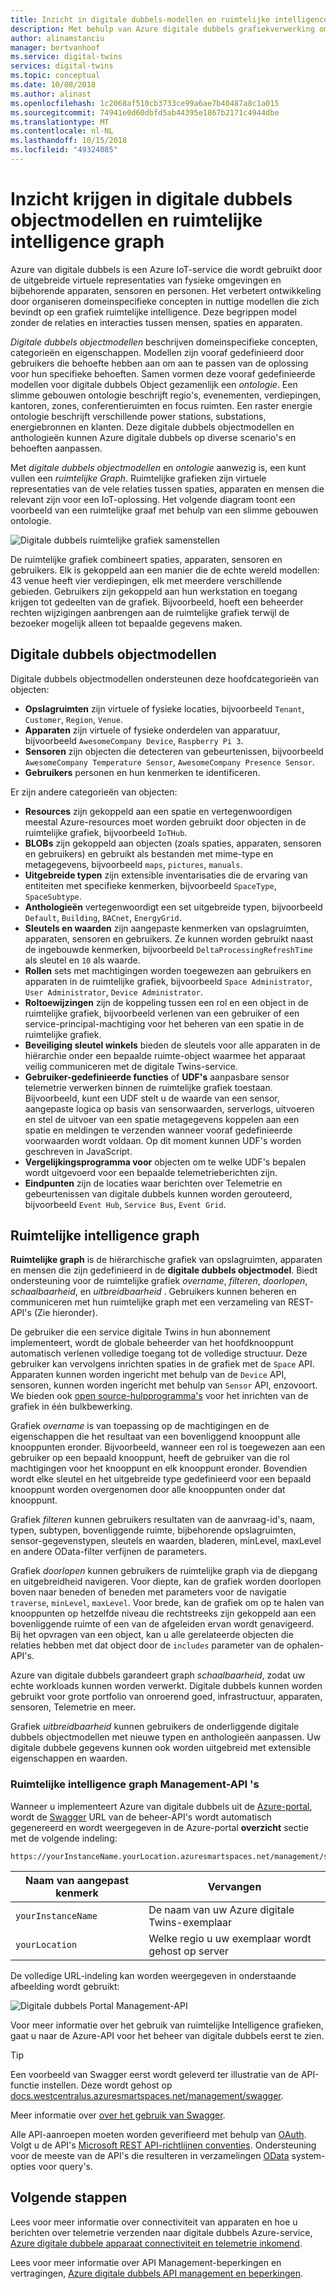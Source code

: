 ```yaml
---
title: Inzicht in digitale dubbels-modellen en ruimtelijke intelligence graph | Microsoft Docs
description: Met behulp van Azure digitale dubbels grafiekverwerking om relaties tussen personen, locaties en apparaten
author: alinamstanciu
manager: bertvanhoof
ms.service: digital-twins
services: digital-twins
ms.topic: conceptual
ms.date: 10/08/2018
ms.author: alinast
ms.openlocfilehash: 1c2068af510cb3733ce99a6ae7b40487a8c1a015
ms.sourcegitcommit: 74941e0d60dbfd5ab44395e1867b2171c4944dbe
ms.translationtype: MT
ms.contentlocale: nl-NL
ms.lasthandoff: 10/15/2018
ms.locfileid: "49324085"
---
```

# <a name="understanding-digital-twins-object-models-and-spatial-intelligence-graph"></a>Inzicht krijgen in digitale dubbels objectmodellen en ruimtelijke intelligence graph

Azure van digitale dubbels is een Azure IoT-service die wordt gebruikt door de uitgebreide virtuele representaties van fysieke omgevingen en bijbehorende apparaten, sensoren en personen. Het verbetert ontwikkeling door organiseren domeinspecifieke concepten in nuttige modellen die zich bevindt op een grafiek ruimtelijke intelligence. Deze begrippen model zonder de relaties en interacties tussen mensen, spaties en apparaten.

_Digitale dubbels objectmodellen_ beschrijven domeinspecifieke concepten, categorieën en eigenschappen. Modellen zijn vooraf gedefinieerd door gebruikers die behoefte hebben aan om aan te passen van de oplossing voor hun specifieke behoeften. Samen vormen deze vooraf gedefinieerde modellen voor digitale dubbels Object gezamenlijk een _ontologie_. Een slimme gebouwen ontologie beschrijft regio's, evenementen, verdiepingen, kantoren, zones, conferentieruimten en focus ruimten. Een raster energie ontologie beschrijft verschillende power stations, substations, energiebronnen en klanten. Deze digitale dubbels objectmodellen en anthologieën kunnen Azure digitale dubbels op diverse scenario's en behoeften aanpassen.

Met _digitale dubbels objectmodellen_ en _ontologie_ aanwezig is, een kunt vullen een _ruimtelijke Graph_. Ruimtelijke grafieken zijn virtuele representaties van de vele relaties tussen spaties, apparaten en mensen die relevant zijn voor een IoT-oplossing. Het volgende diagram toont een voorbeeld van een ruimtelijke graaf met behulp van een slimme gebouwen ontologie.

![Digitale dubbels ruimtelijke grafiek samenstellen][1]

<a id="model" />

De ruimtelijke grafiek combineert spaties, apparaten, sensoren en gebruikers. Elk is gekoppeld aan een manier die de echte wereld modellen: 43 venue heeft vier verdiepingen, elk met meerdere verschillende gebieden. Gebruikers zijn gekoppeld aan hun werkstation en toegang krijgen tot gedeelten van de grafiek.  Bijvoorbeeld, hoeft een beheerder rechten wijzigingen aanbrengen aan de ruimtelijke grafiek terwijl de bezoeker mogelijk alleen tot bepaalde gegevens maken.

## <a name="digital-twins-object-models"></a>Digitale dubbels objectmodellen

Digitale dubbels objectmodellen ondersteunen deze hoofdcategorieën van objecten:

- **Opslagruimten** zijn virtuele of fysieke locaties, bijvoorbeeld `Tenant`, `Customer`, `Region`, `Venue`.
- **Apparaten** zijn virtuele of fysieke onderdelen van apparatuur, bijvoorbeeld `AwesomeCompany Device`, `Raspberry Pi 3`.
- **Sensoren** zijn objecten die detecteren van gebeurtenissen, bijvoorbeeld `AwesomeCompany Temperature Sensor`, `AwesomeCompany Presence Sensor`.
- **Gebruikers** personen en hun kenmerken te identificeren.

Er zijn andere categorieën van objecten:

- **Resources** zijn gekoppeld aan een spatie en vertegenwoordigen meestal Azure-resources moet worden gebruikt door objecten in de ruimtelijke grafiek, bijvoorbeeld `IoTHub`.
- **BLOBs** zijn gekoppeld aan objecten (zoals spaties, apparaten, sensoren en gebruikers) en gebruikt als bestanden met mime-type en metagegevens, bijvoorbeeld `maps`, `pictures`, `manuals`.
- **Uitgebreide typen** zijn extensible inventarisaties die de ervaring van entiteiten met specifieke kenmerken, bijvoorbeeld `SpaceType`, `SpaceSubtype`.
- **Anthologieën** vertegenwoordigt een set uitgebreide typen, bijvoorbeeld `Default`, `Building`, `BACnet`, `EnergyGrid`.
- **Sleutels en waarden** zijn aangepaste kenmerken van opslagruimten, apparaten, sensoren en gebruikers. Ze kunnen worden gebruikt naast de ingebouwde kenmerken, bijvoorbeeld `DeltaProcessingRefreshTime` als sleutel en `10` als waarde.
- **Rollen** sets met machtigingen worden toegewezen aan gebruikers en apparaten in de ruimtelijke grafiek, bijvoorbeeld `Space Administrator`, `User Administrator`, `Device Administrator`.
- **Roltoewijzingen** zijn de koppeling tussen een rol en een object in de ruimtelijke grafiek, bijvoorbeeld verlenen van een gebruiker of een service-principal-machtiging voor het beheren van een spatie in de ruimtelijke grafiek.
- **Beveiliging sleutel winkels** bieden de sleutels voor alle apparaten in de hiërarchie onder een bepaalde ruimte-object waarmee het apparaat veilig communiceren met de digitale Twins-service.
- **Gebruiker-gedefinieerde functies** of **UDF's** aanpasbare sensor telemetrie verwerken binnen de ruimtelijke grafiek toestaan. Bijvoorbeeld, kunt een UDF stelt u de waarde van een sensor, aangepaste logica op basis van sensorwaarden, serverlogs, uitvoeren en stel de uitvoer van een spatie metagegevens koppelen aan een spatie en meldingen te verzenden wanneer vooraf gedefinieerde voorwaarden wordt voldaan. Op dit moment kunnen UDF's worden geschreven in JavaScript.
- **Vergelijkingsprogramma voor** objecten om te welke UDF's bepalen wordt uitgevoerd voor een bepaalde telemetrieberichten zijn.
- **Eindpunten** zijn de locaties waar berichten over Telemetrie en gebeurtenissen van digitale dubbels kunnen worden gerouteerd, bijvoorbeeld `Event Hub`, `Service Bus`, `Event Grid`.

<a id="graph" />

## <a name="spatial-intelligence-graph"></a>Ruimtelijke intelligence graph

**Ruimtelijke graph** is de hiërarchische grafiek van opslagruimten, apparaten en mensen die zijn gedefinieerd in de **digitale dubbels objectmodel**. Biedt ondersteuning voor de ruimtelijke grafiek _overname_, _filteren_, _doorlopen_, _schaalbaarheid_, en _uitbreidbaarheid_ . Gebruikers kunnen beheren en communiceren met hun ruimtelijke graph met een verzameling van REST-API's (Zie hieronder).

De gebruiker die een service digitale Twins in hun abonnement implementeert, wordt de globale beheerder van het hoofdknooppunt automatisch verlenen volledige toegang tot de volledige structuur. Deze gebruiker kan vervolgens inrichten spaties in de grafiek met de `Space` API. Apparaten kunnen worden ingericht met behulp van de `Device` API, sensoren, kunnen worden ingericht met behulp van `Sensor` API, enzovoort. We bieden ook [open source-hulpprogramma's](https://github.com/Azure-Samples/digital-twins-samples-csharp) voor het inrichten van de grafiek in één bulkbewerking.

Grafiek _overname_ is van toepassing op de machtigingen en de eigenschappen die het resultaat van een bovenliggend knooppunt alle knooppunten eronder. Bijvoorbeeld, wanneer een rol is toegewezen aan een gebruiker op een bepaald knooppunt, heeft de gebruiker van die rol machtigingen voor het knooppunt en elk knooppunt eronder. Bovendien wordt elke sleutel en het uitgebreide type gedefinieerd voor een bepaald knooppunt worden overgenomen door alle knooppunten onder dat knooppunt.

Grafiek _filteren_ kunnen gebruikers resultaten van de aanvraag-id's, naam, typen, subtypen, bovenliggende ruimte, bijbehorende opslagruimten, sensor-gegevenstypen, sleutels en waarden, bladeren, minLevel, maxLevel en andere OData-filter verfijnen de parameters.

Grafiek _doorlopen_ kunnen gebruikers de ruimtelijke graph via de diepgang en uitgebreidheid navigeren. Voor diepte, kan de grafiek worden doorlopen boven naar beneden of beneden met parameters voor de navigatie `traverse`, `minLevel`, `maxLevel`. Voor brede, kan de grafiek om op te halen van knooppunten op hetzelfde niveau die rechtstreeks zijn gekoppeld aan een bovenliggende ruimte of een van de afgeleiden ervan wordt genavigeerd. Bij het opvragen van een object, kan u alle gerelateerde objecten die relaties hebben met dat object door de `includes` parameter van de ophalen-API's.

Azure van digitale dubbels garandeert graph _schaalbaarheid_, zodat uw echte workloads kunnen worden verwerkt. Digitale dubbels kunnen worden gebruikt voor grote portfolio van onroerend goed, infrastructuur, apparaten, sensoren, Telemetrie en meer.

Grafiek _uitbreidbaarheid_ kunnen gebruikers de onderliggende digitale dubbels objectmodellen met nieuwe typen en anthologieën aanpassen. Uw digitale dubbele gegevens kunnen ook worden uitgebreid met extensible eigenschappen en waarden.

### <a name="spatial-intelligence-graph-management-apis"></a>Ruimtelijke intelligence graph Management-API 's

Wanneer u implementeert Azure van digitale dubbels uit de [Azure-portal](https://portal.azure.com), wordt de [Swagger](https://swagger.io/tools/swagger-ui/) URL van de beheer-API's wordt automatisch gegenereerd en wordt weergegeven in de Azure-portal **overzicht** sectie met de volgende indeling:

```plaintext
https://yourInstanceName.yourLocation.azuresmartspaces.net/management/swagger
```

| Naam van aangepast kenmerk | Vervangen |
| --- | --- |
| `yourInstanceName` | De naam van uw Azure digitale Twins-exemplaar |
| `yourLocation` | Welke regio u uw exemplaar wordt gehost op server |

 De volledige URL-indeling kan worden weergegeven in onderstaande afbeelding wordt gebruikt:

![Digitale dubbels Portal Management-API][2]

Voor meer informatie over het gebruik van ruimtelijke Intelligence grafieken, gaat u naar de Azure-API voor het beheer van digitale dubbels eerst te zien.

> [!TIP]
> Een voorbeeld van Swagger eerst wordt geleverd ter illustratie van de API-functie instellen.
> Deze wordt gehost op [docs.westcentralus.azuresmartspaces.net/management/swagger](https://docs.westcentralus.azuresmartspaces.net/management/swagger).

Meer informatie over [over het gebruik van Swagger](how-to-use-swagger.md).

Alle API-aanroepen moeten worden geverifieerd met behulp van [OAuth](https://docs.microsoft.com/azure/active-directory/develop/v1-protocols-oauth-code). Volgt u de API's [Microsoft REST API-richtlijnen conventies](https://github.com/Microsoft/api-guidelines/blob/master/Guidelines.md). Ondersteuning voor de meeste van de API's die resulteren in verzamelingen [OData](http://www.odata.org/getting-started/basic-tutorial/#queryData) system-opties voor query's.

## <a name="next-steps"></a>Volgende stappen

Lees voor meer informatie over connectiviteit van apparaten en hoe u berichten over telemetrie verzenden naar digitale dubbels Azure-service, [Azure digitale dubbele apparaat connectiviteit en telemetrie inkomend](concepts-device-ingress.md).

Lees voor meer informatie over API Management-beperkingen en vertragingen, [Azure digitale dubbels API management en beperkingen](concepts-service-limits.md).

<!-- Images -->
[1]: media/concepts/digital-twins-spatial-graph-building.png
[2]: media/concepts/digital-twins-spatial-graph-management-api-url.png

